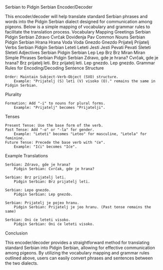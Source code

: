 Serbian to Pidgin Serbian Encoder/Decoder

This encoder/decoder will help translate standard Serbian phrases and words into the Pidgin Serbian dialect designed for communication among pigeons. Below is a simple mapping of vocabulary and grammar rules to facilitate the translation process.
Vocabulary Mapping
Greetings
Serbian	Pidgin Serbian
Zdravo	Cvrčak
Doviđenja	Pav
Common Nouns
Serbian	Pidgin Serbian
Hrana	Hrana
Voda	Voda
Gnezdo	Gnezdo
Prijatelj	Prijatelj
Verbs
Serbian	Pidgin Serbian
Leteti	Leteti
Jesti	Jesti
Pevati	Pevati
Sleteti	Sleteti
Adjectives
Serbian	Pidgin Serbian
Lep	Lep
Brz	Brz
Miran	Miran
Simple Phrases
Serbian	Pidgin Serbian
Zdravo, gde je hrana?	Cvrčak, gde je hrana?
Brz prijatelj leti.	Brz prijatelj leti.
Lep gnezdo.	Lep gnezdo.
Grammar Rules for Encoding/Decoding
Sentence Structure

    Order: Maintain Subject-Verb-Object (SVO) structure.
        Example: "Prijatelj (S) leti (V) visoko (O)." remains the same in Pidgin Serbian.

Plurality

    Formation: Add "-i" to nouns for plural forms.
        Example: "Prijatelj" becomes "Prijatelji".

Tenses

    Present Tense: Use the base form of the verb.
    Past Tense: Add "-o" or "-la" for gender.
        Example: "Leteti" becomes "Leteo" for masculine, "Letela" for feminine.
    Future Tense: Precede the base verb with "će".
        Example: "Ići" becomes "Iće".

Example Translations

    Serbian: Zdravo, gde je hrana?
        Pidgin Serbian: Cvrčak, gde je hrana?

    Serbian: Brz prijatelj leti.
        Pidgin Serbian: Brz prijatelj leti.

    Serbian: Lepo gnezdo.
        Pidgin Serbian: Lep gnezdo.

    Serbian: Prijatelj je pojeo hranu.
        Pidgin Serbian: Prijatelj je jeo hranu. (Past tense remains the same)

    Serbian: Oni će leteti visoko.
        Pidgin Serbian: Oni će leteti visoko.

Conclusion

This encoder/decoder provides a straightforward method for translating standard Serbian into Pidgin Serbian, allowing for effective communication among pigeons. By utilizing the vocabulary mapping and grammar rules outlined above, users can easily convert phrases and sentences between the two dialects.
